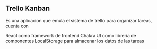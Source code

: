 ## Trello Kanban 

Es una aplicacion que emula el sistema de trello para organizar tareas, cuenta con 

React como framework de frontend
Chakra UI como libreria de componentes
LocalStorage para almacenar los datos de las tareas

